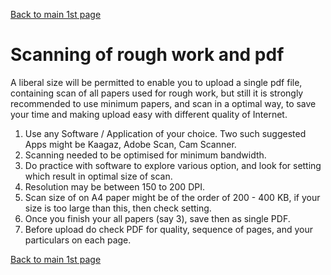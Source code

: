 [Back to main 1st page](Exam_InstructionsNov2020.html)

# Scanning of rough work and pdf

A liberal size will be permitted to enable you to upload a single pdf file, containing scan of all papers used for rough work, but still it is strongly recommended to use minimum papers, and scan in a optimal way, to save your time and making upload easy with different quality of Internet.

1. Use any Software / Application of your choice. Two such suggested Apps might be Kaagaz, Adobe Scan, Cam Scanner.
1. Scanning needed to be optimised for minimum bandwidth.
2. Do practice with software to explore various option, and look for setting which result in optimal size of scan.
3. Resolution may be between 150 to 200 DPI.
5. Scan size of on A4 paper might be of the order of 200 - 400 KB, if your size is too large than this, then check setting.
6. Once you finish your all papers (say 3), save then as single PDF.
7. Before upload do check PDF for quality, sequence of pages, and your particulars on each page.

[Back to main 1st page](Exam_InstructionsNov2020.html)
